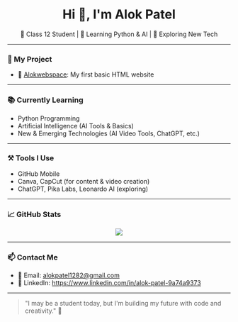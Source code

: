 <h1 align="center">Hi 👋, I'm Alok Patel</h1>

<p align="center">
🌱 Class 12 Student | 🧠 Learning Python & AI | 🚀 Exploring New Tech
</p>

---

### 🔭 My Project
- 🔹 [Alokwebspace](https://github.com/alokpatel21/Alokwebspace): My first basic HTML website

---

### 📚 Currently Learning
- Python Programming
- Artificial Intelligence (AI Tools & Basics)
- New & Emerging Technologies (AI Video Tools, ChatGPT, etc.)

---

### ⚒️ Tools I Use
- GitHub Mobile
- Canva, CapCut (for content & video creation)
- ChatGPT, Pika Labs, Leonardo AI (exploring)

---

### 📈 GitHub Stats
<p align="center">
  <img src="https://github-readme-stats.vercel.app/api?username=alokpatel21&show_icons=true&theme=tokyonight" />
</p>

---

### 📫 Contact Me
- 📧 Email: alokpatel1282@gmail.com
- 🔗 LinkedIn: https://www.linkedin.com/in/alok-patel-9a74a9373

---

> "I may be a student today, but I'm building my future with code and creativity." 🚀
